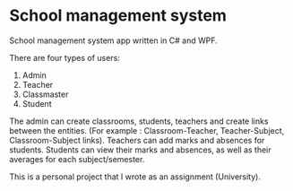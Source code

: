# School management system

School management system app written in C# and WPF.

There are four types of users:
1. Admin
2. Teacher
3. Classmaster
4. Student

The admin can create classrooms, students, teachers and create links between the entities. (For example : Classroom-Teacher, Teacher-Subject, Classroom-Subject links).
Teachers can add marks and absences for students.
Students can view their marks and absences, as well as their averages for each subject/semester.

This is a personal project that I wrote as an assignment (University).
